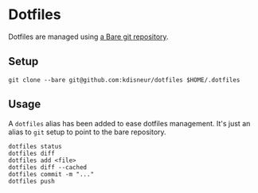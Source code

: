 # Dotfiles

Dotfiles are managed using [a Bare git repository](https://www.atlassian.com/git/tutorials/dotfiles).

## Setup

```
git clone --bare git@github.com:kdisneur/dotfiles $HOME/.dotfiles
```

## Usage

A `dotfiles` alias has been added to ease dotfiles management. It's just
an alias to `git` setup to point to the bare repository.

```
dotfiles status
dotfiles diff
dotfiles add <file>
dotfiles diff --cached
dotfiles commit -m "..."
dotfiles push
```
